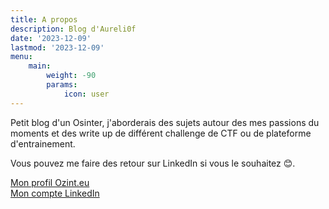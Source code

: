 ```yaml
---
title: A propos
description: Blog d'Aureli0f
date: '2023-12-09'
lastmod: '2023-12-09'
menu:
    main: 
        weight: -90
        params:
            icon: user
---
```


Petit blog d'un Osinter, j'aborderais des sujets autour des mes passions du moments et des write up de différent challenge de CTF ou de plateforme d'entrainement.

Vous pouvez me faire des retour sur LinkedIn si vous le souhaitez 😊.

[Mon profil Ozint.eu](https://ozint.eu/ozinter/4298/)</br>
[Mon compte LinkedIn](https://www.linkedin.com/in/corentin-huvelin/)